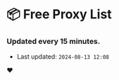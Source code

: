 # :package: Free Proxy List
### Updated every 15 minutes.

- Last updated: `2024-08-13 12:08`

:heart:
